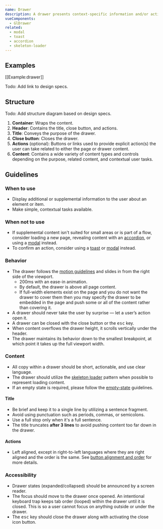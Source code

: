 ```yaml
---
name: Drawer
description: A drawer presents context-specific information and/or actions without leaving the current page.
vueComponents:
  - GlDrawer
related:
  - modal
  - toast
  - accordion
  - skeleton-loader
---
```


## Examples

[[Example:drawer]]

Todo: Add link to design specs.

## Structure

Todo: Add structure diagram based on design specs.

1. **Container**: Wraps the content.
1. **Header**: Contains the title, close button, and actions.
1. **Title**: Conveys the purpose of the drawer.
1. **Close button**: Closes the drawer.
1. **Actions** (optional): Buttons or links used to provide explicit action(s) the user can take related to either the page or drawer content.
1. **Content**: Contains a wide variety of content types and controls depending on the purpose, related content, and contextual user tasks. 

## Guidelines

### When to use

- Display additional or supplemental information to the user about an element or item.
- Make simple, contextual tasks available.

### When not to use

- If supplemental content isn't suited for small areas or is part of a flow, consider loading a new page, revealing content with an [accordion](/components/accordion), or using a [modal](/components/modal) instead.
- To confirm an action, consider using a [toast](/components/toast) or [modal](/components/modal) instead.

### Behavior

- The drawer follows the [motion guidelines](/product-foundations/motion) and slides in from the right side of the viewport.
  - 200ms with an ease-in animation.
  - By default, the drawer is above all page content.
  - If full-width elements exist on the page and you do not want the drawer to cover them then you may specify the drawer to be embedded in the page and push some or all of the content rather than covering it.
- A drawer should never take the user by surprise — let a user’s action open it.
- A drawer can be closed with the close button or the <kbd>esc</kbd> key.
- When content overflows the drawer height, it scrolls vertically under the header.
- The drawer maintains its behavior down to the smallest breakpoint, at which point it takes up the full viewport width.

### Content

- All copy within a drawer should be short, actionable, and use clear language.
- The drawer should utilize the [skeleton loader](/components/skeleton-loader/) pattern when possible to represent loading content.
- If an empty state is required, please follow the [empty-state](/regions/empty-states) guidelines.

#### Title

- Be brief and keep it to a single line by utilizing a sentence fragment.
- Avoid using punctuation such as periods, commas, or semicolons.
- Use a full stop only when it's a full sentence.
- The title truncates **after 3 lines** to avoid pushing content too far down in the drawer.

#### Actions

- Left aligned, except in right-to-left languages where they are right aligned and the order is the same. See [button alignment and order](/components/button#alignment-and-order) for more details.

### Accessibility

- Drawer states (expanded/collapsed) should be announced by a screen reader.
- The focus should move to the drawer once opened. An intentional keyboard trap keeps tab order (looped) within the drawer until it is closed. This is so a user cannot focus on anything outside or under the drawer.
- The <kbd>esc</kbd> key should close the drawer along with activating the close icon button.
